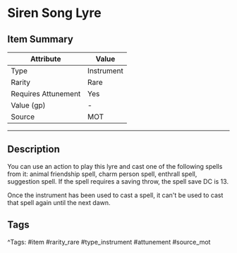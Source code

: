 # Siren Song Lyre

## Item Summary

| Attribute            | Value                        |
|----------------------|------------------------------|
| Type                 | Instrument |
| Rarity               | Rare             |
| Requires Attunement  | Yes                |
| Value (gp)           | -    |
| Source               | MOT |

---

## Description

You can use an action to play this lyre and cast one of the following spells from it: animal friendship spell, charm person spell, enthrall spell, suggestion spell. If the spell requires a saving throw, the spell save DC is 13.

Once the instrument has been used to cast a spell, it can't be used to cast that spell again until the next dawn.

## Tags

^Tags: #item #rarity_rare #type_instrument #attunement #source_mot